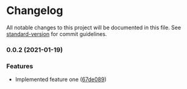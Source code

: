 # Changelog

All notable changes to this project will be documented in this file. See [standard-version](https://github.com/conventional-changelog/standard-version) for commit guidelines.

### 0.0.2 (2021-01-19)


### Features

* Implemented feature one ([67de089](https://github.com/arcadien/conventional-commit-demo/commit/67de0899e5fa0e57a6e1cf55955670a673b9cba9))
